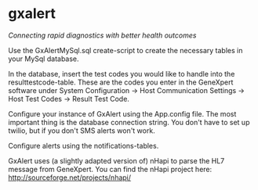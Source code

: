 gxalert
=======
_Connecting rapid diagnostics with better health outcomes_



Use the GxAlertMySql.sql create-script to create the necessary tables in your MySql database.

In the database, insert the test codes you would like to handle into the resulttestcode-table. These are the codes you enter in the GeneXpert software under System Configuration -> Host Communication Settings -> Host Test Codes -> Result Test Code.

Configure your instance of GxAlert using the App.config file. The most important thing is the database connection string. You don't have to set up twilio, but if you don't SMS alerts won't work.

Configure alerts using the notifications-tables.

GxAlert uses (a slightly adapted version of) nHapi to parse the HL7 message from GeneXpert. You can find the nHapi project here: 
http://sourceforge.net/projects/nhapi/